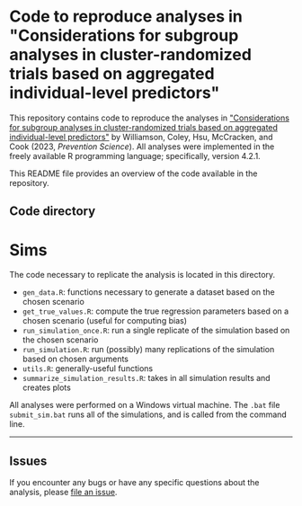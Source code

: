 # Code to reproduce analyses in "Considerations for subgroup analyses in cluster-randomized trials based on aggregated individual-level predictors"

This repository contains code to reproduce the analyses in ["Considerations for subgroup analyses in cluster-randomized trials based on aggregated individual-level predictors"](https://doi.org/10.1007/s11121-023-01606-1) by Williamson, Coley, Hsu, McCracken, and Cook (2023, _Prevention Science_). All analyses were implemented in the freely available R programming language; specifically, version 4.2.1.

This README file provides an overview of the code available in the repository.

## Code directory

# Sims

The code necessary to replicate the analysis is located in this directory.
* `gen_data.R`: functions necessary to generate a dataset based on the chosen scenario
* `get_true_values.R`: compute the true regression parameters based on a chosen scenario (useful for computing bias)
* `run_simulation_once.R`: run a single replicate of the simulation based on the chosen scenario
* `run_simulation.R`: run (possibly) many replications of the simulation based on chosen arguments
* `utils.R`: generally-useful functions
* `summarize_simulation_results.R`: takes in all simulation results and creates plots

All analyses were performed on a Windows virtual machine. The `.bat` file `submit_sim.bat` runs all of the simulations, and is called from the command line.

-----

## Issues

If you encounter any bugs or have any specific questions about the analysis, please
[file an issue](https://github.com/bdwilliamson/cluster_subgroup_analyses_supplementary/issues).
